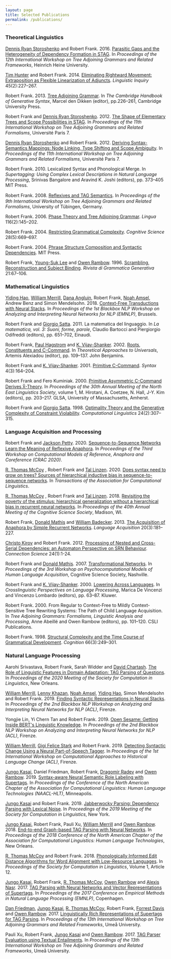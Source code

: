 ```yaml
---
layout: page
title: Selected Publications
permalink: /publications/
---
```


### Theoretical Linguistics

[Dennis Ryan Storoshenko](http://people.ucalgary.ca/~dstorosh/) and Robert Frank. 2016. [Parasitic Gaps and the Heterogeneity of Dependency Formation in STAG](http://www.aclweb.org/anthology/W16-3312). In *Proceedings of the 12th International Workshop on Tree Adjoining Grammars and Related Frameworks*, Heinrich Heine University.

[Tim Hunter](http://linguistics.ucla.edu/people/hunter/) and Robert Frank. 2014. [Eliminating Rightward Movement: Extraposition as Flexible Linearization of Adjuncts](https://www.mitpressjournals.org/doi/abs/10.1162/LING_a_00154). *Linguistic Inquiry* 45(2):227–267.

Robert Frank. 2013. [Tree Adjoining Grammar](https://www.cambridge.org/core/books/cambridge-handbook-of-generative-syntax/treeadjoining-grammar/0B7BFCCC1EC31D5CD7025EF5698A7F5C). In *The Cambridge Handbook of Generative Syntax*, Marcel den Dikken (editor), pp.226–261, Cambridge University Press.

Robert Frank and [Dennis Ryan Storoshenko](http://people.ucalgary.ca/~dstorosh/). 2012. [The Shape of Elementary Trees and Scope Possibilities in STAG](http://www.aclweb.org/anthology/W12-4627). In *Proceedings of the 11th International Workshop on Tree Adjoining Grammars and Related Formalisms*, Université Paris 7.

[Dennis Ryan Storoshenko](http://people.ucalgary.ca/~dstorosh/) and Robert Frank. 2012. [Deriving Syntax-Semantics Mappings: Node Linking, Type Shifting and Scope Ambiguity](http://www.aclweb.org/anthology/W12-4602). In *Proceedings of the 11th International Workshop on Tree Adjoining Grammars and Related Formalisms*, Université Paris 7.

Robert Frank. 2010. Lexicalized Syntax and Phonological Merge. In *Supertagging: Using Complex Lexical Descriptions in Natural Language Processing*, Srinivas Bangalore and Aravind K. Joshi (editors), pp. 373–405 MIT Press.

Robert Frank. 2008. [Reﬂexives and TAG Semantics](http://www.aclweb.org/anthology/W08-2313). In *Proceedings of the 9th International Workshop on Tree Adjoining Grammars and Related Formalisms*, University of Tübingen, Germany.

Robert Frank. 2006. [Phase Theory and Tree Adjoining Grammar](https://www.sciencedirect.com/science/article/pii/S0024384105000380). *Lingua* 116(2):145–202.

Robert Frank. 2004. [Restricting Grammatical Complexity](https://onlinelibrary.wiley.com/doi/full/10.1207/s15516709cog2805_3). *Cognitive Science* 28(5):669–697.

Robert Frank. 2004. [Phrase Structure Composition and Syntactic Dependencies](https://mitpress.mit.edu/books/phrase-structure-composition-and-syntactic-dependencies). MIT Press.

Robert Frank, [Young-Suk Lee](https://researcher.watson.ibm.com/researcher/view.php?person=us-ysuklee) and [Owen Rambow](https://www.elementalcognition.com/team/). 1996. [Scrambling, Reconstruction and Subject Binding](http://arcaold.unive.it/bitstream/10278/2220/1/3_frank-lee-rambow.pdf). *Rivista di Grammatica Generativa* 21:67–106.

### Mathematical Linguistics

[Yiding Hao](ttps://www.notaphonologist.com),  [William Merrill](https://viking-sudo-rm.github.io), [Dana Angluin](https://cpsc.yale.edu/people/dana-angluin), Robert Frank, [Noah Amsel](https://www.linkedin.com/in/noah-amsel/), Andrew Benz and Simon Mendelsohn. 2018. [Context-Free Transductions with Neural Stacks](https://arxiv.org/pdf/1809.02836.pdf). In *Proceedings of the 1st Blackbox NLP Workshop on Analyzing and Interpreting Neural Networks for NLP (EMNLP)*, Brussels.

Robert Frank and [Giorgio Satta](http://www.dei.unipd.it/~satta/). 2011. La matematica del linguaggio. In *La matematica, vol. 3: Suoni, forme, parole*, Claudio Bartocci and Piergiorgio Odifreddi (editors), pp. 651–702, Einaudi.

Robert Frank, [Paul Hagstrom](http://www.bu.edu/linguistics/UG/hagstrom/) and [K. Vijay-Shanker](https://www.eecis.udel.edu/~vijay/). 2002. [Roots, Constituents and C-Command](https://www.bu.edu/linguistics/UG/hagstrom/papers/RCC-final.pdf). In *Theoretical Approaches to Universals*, Artemis Alexiadou (editor), pp. 109–137. John Benjamins.

Robert Frank and  [K. Vijay-Shanker](https://www.eecis.udel.edu/~vijay/). 2001. [Primitive C-Command](https://onlinelibrary.wiley.com/doi/abs/10.1111/1467-9612.00043). *Syntax* 4(3):164–204.

Robert Frank and Fero Kuminiak. 2000. [Primitive Asymmetric C-Command Derives X̅-Theory](https://pdfs.semanticscholar.org/809f/30aa822e8a2c1901f430148c98f4cd8a391b.pdf). In *Proceedings of the 30th Annual Meeting of the North East Linguistics Society*, volume 1, M. Hirotani, A. Coetzee, N. Hall, J-Y. Kim (editors), pp. 203–217. GLSA, University of Massachusetts, Amherst.

Robert Frank and [Giorgio Satta](http://www.dei.unipd.it/~satta/). 1998. [Optimality Theory and the Generative Complexity of Constraint Violability](http://www.aclweb.org/anthology/J98-2006). *Computational Linguistics* 24(2):307–315.

### Language Acquisition and Processing

Robert Frank and [Jackson Petty](https://jacksonpetty.org). 2020. [Sequence-to-Sequence Networks Learn the Meaning of Reﬂexive Anaphora](http://clay.yale.edu/papers/frank-petty-reflexives.pdf). In *Proceedings of the Third Workshop on Computational Models of Reference, Anaphora and Coreference (CRAC 2020)*.

[R. Thomas McCoy](https://tommccoy1.github.io) , Robert Frank and [Tal Linzen](http://tallinzen.net). 2020. [Does syntax need to grow on trees? Sources of hierarchical inductive bias in sequence-to-sequence networks](https://doi.org/10.1162/tacl_a_00304). In *Transactions of the Association for Computational Linguistics*.

[R. Thomas McCoy](https://tommccoy1.github.io) , Robert Frank and [Tal Linzen](http://tallinzen.net). 2018. [Revisiting the poverty of the stimulus: hierarchical generalization without a hierarchical bias in recurrent neural networks](https://arxiv.org/abs/1802.09091). In *Proceedings of the 40th Annual Meeting of the Cognitive Science Society*, Madison, WI.

Robert Frank, [Donald Mathis](https://www.linkedin.com/in/don-mathis-06427b55/) and [William Badecker]((https://nsf.gov/staff/staff_bio.jsp?lan=wbadecke&org=NSF&from_org=EF)). 2013. [The Acquisition of Anaphora by Simple Recurrent Networks](https://www.tandfonline.com/doi/abs/10.1080/10489223.2013.796950?journalCode=hlac20). *Language Acquisition* 20(3):181–227.

[Christo Kirov](https://www.clsp.jhu.edu/people/postdocs/) and Robert Frank. 2012. [Processing of Nested and Cross-Serial Dependencies: an Automaton Perspective on SRN Behaviour](https://www.tandfonline.com/doi/abs/10.1080/09540091.2011.641939?journalCode=ccos20). *Connection Science* 24(1):1-24.

Robert Frank and [Donald Mathis](https://www.linkedin.com/in/don-mathis-06427b55/). 2007. [Transformational Networks](http://www.colag.cs.hunter.cuny.edu/psychocomp/2007/PsychoCompLA-2007-proceedings.pdf). In *Proceedings of the 3rd Workshop on Psychocomputational Models of Human Language Acquisition*, Cognitive Science Society, Nashville.

Robert Frank and [K. Vijay-Shanker](https://www.eecis.udel.edu/~vijay/). 2000. [Lowering Across Languages](https://link.springer.com/chapter/10.1007/978-94-011-3949-6_3). In *Crosslinguistic Perspectives on Language Processing*, Marica De Vincenzi and Vincenzo Lombardo (editors), pp. 63–87. Kluwer.

Robert Frank. 2000. From Regular to Context-Free to Mildly Context-Sensitive Tree Rewriting Systems: The Path of Child Language Acquisition. In *Tree Adjoining Grammars: Formalisms, Linguistic Analysis and Processing*, Anne Abeillé and Owen Rambow (editors), pp. 101–120. CSLI Publications.

Robert Frank. 1998. [Structural Complexity and the Time Course of Grammatical Development](https://www.sciencedirect.com/science/article/pii/S0010027798000249). *Cognition* 66(3):249–301.

### Natural Language Processing

Aarohi Srivastava, Robert Frank, Sarah Widder and [David Chartash](https://medicine.yale.edu/profile/david_chartash/). [The Role of Linguistic Features in Domain Adaptation: TAG Parsing of Questions](https://scholarworks.umass.edu/scil/vol3/iss1/41). In *Proceedings of the 2020 Meeting of the Society for Computation in Linguistics*, New Orleans.

[William Merrill](https://viking-sudo-rm.github.io), [Lenny Khazan](https://lenny.io), [Noah Amsel](https://www.linkedin.com/in/noah-amsel/),  [Yiding Hao](https://www.notaphonologist.com),   Simon Mendelsohn and Robert Frank. 2019. [Finding Syntactic Representations in Neural Stacks](https://arxiv.org/abs/1906.01594). In *Proceedings of the 2nd Blackbox NLP Workshop on Analyzing and Interpreting Neural Networks for NLP (ACL)*, Firenze.

Yongjie Lin, Yi Chern Tan and Robert Frank. 2019. [Open Sesame: Getting Inside BERT's Linguistic Knowledge](https://arxiv.org/abs/1906.01698). In *Proceedings of the 2nd Blackbox NLP Workshop on Analyzing and Interpreting Neural Networks for NLP (ACL)*, Firenze.

[William Merrill](https://viking-sudo-rm.github.io), [Gigi Felice Stark](https://www.linkedin.com/in/gigi-stark-15a6b97a/) and Robert Frank. 2019. [Detecting Syntactic Change Using a Neural Part-of-Speech Tagger](http://clay.yale.edu/papers/Diachronic_POS_Tagger.pdf). In *Proceedings of the  1st International Workshop on Computational Approaches to Historical Language Change (ACL)*, Firenze.

[Jungo Kasai](https://homes.cs.washington.edu/~jkasai/), Daniel Friedman, Robert Frank, [Dragomir Radev](http://www.cs.yale.edu/homes/radev/) and [Owen Rambow](https://www.elementalcognition.com/team/). 2019. [Syntax-aware Neural Semantic Role Labeling with Supertags](https://arxiv.org/abs/1903.05260). In *Proceedings of the Conference of the North American Chapter of the Association for Computational Linguistics: Human Language Technologies (NAACL-HLT)*, Minneapolis.

[Jungo Kasai](https://homes.cs.washington.edu/~jkasai/) and Robert Frank. 2019. [Jabberwocky Parsing: Dependency Parsing with Lexical Noise](https://homes.cs.washington.edu/~jkasai/papers/scil2019_final.pdf). In *Proceedings of the 2019 Meeting of the Society for Computation in Linguistics*, New York.

[Jungo Kasai](https://homes.cs.washington.edu/~jkasai/), Robert Frank, Pauli Xu, [William Merrill](https://viking-sudo-rm.github.io) and [Owen Rambow](https://www.elementalcognition.com/team/). 2018. [End-to-end Graph-based TAG Parsing with Neural Networks](http://aclweb.org/anthology/N18-1107). In *Proceedings of the 2018 Conference of the North American Chapter of the Association for Computational Linguistics: Human Language Technologies*, New Orleans.

[R. Thomas McCoy](https://tommccoy1.github.io) and Robert Frank. 2018. [Phonologically Informed Edit Distance Algorithms for Word Alignment with Low-Resource Languages](http://aclweb.org/anthology/W18-0311). In *Proceedings of the Society for Computation in Linguistics*, Volume 1, Article 12.

[Jungo Kasai](https://homes.cs.washington.edu/~jkasai/), Robert Frank, [R. Thomas McCoy](https://tommccoy1.github.io), [Owen Rambow](https://www.elementalcognition.com/team/) and [Alexis Nasr](http://pageperso.lif.univ-mrs.fr/~alexis.nasr/). 2017. [TAG Parsing with Neural Networks and Vector Representations of Supertags](https://www.aclweb.org/anthology/D17-1180). In *Proceedings of the 2017 Conference on Empirical Methods in Natural Language Processing (EMNLP)*, Copenhagen.

[Dan Friedman](https://www.linkedin.com/in/dan-friedman-4464669a/), [Jungo Kasai](https://homes.cs.washington.edu/~jkasai/), [R. Thomas McCoy](https://tommccoy1.github.io), Robert Frank, [Forrest Davis](https://github.com/forrestdavis) and [Owen Rambow](https://www.elementalcognition.com/team/). 2017. [Linguistically Rich Representations of Supertags for TAG Parsing](http://www.aclweb.org/anthology/W17-6213). In *Proceedings of the 13th International Workshop on Tree Adjoining Grammars and Related Frameworks*, Umeå University.

Pauli Xu, Robert Frank, [Jungo Kasai](https://homes.cs.washington.edu/~jkasai/) and [Owen Rambow](https://www.elementalcognition.com/team/). 2017. [TAG Parser Evaluation using Textual Entailments](http://www.aclweb.org/anthology/W17-6214). In *Proceedings of the 13th International Workshop on Tree Adjoining Grammars and Related Frameworks*, Umeå University.
